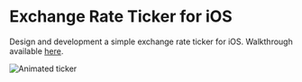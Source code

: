#  Exchange Rate Ticker for iOS
Design and development a simple exchange rate ticker for iOS. Walkthrough available [here](https://medium.com/@hayder_41070/exchange-rate-ticker-for-ios-b7e279b35c8f).

![Animated ticker](Screenshots/Ticker.gif)

